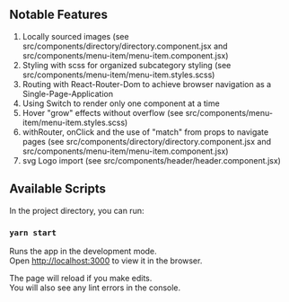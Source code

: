 ## Notable Features

1. Locally sourced images (see src/components/directory/directory.component.jsx and src/components/menu-item/menu-item.component.jsx)
2. Styling with scss for organized subcategory styling (see src/components/menu-item/menu-item.styles.scss)
3. Routing with React-Router-Dom to achieve browser navigation as a Single-Page-Application
4. Using Switch to render only one component at a time
5. Hover "grow" effects without overflow (see src/components/menu-item/menu-item.styles.scss)
6. withRouter, onClick and the use of "match" from props to navigate pages (see src/components/directory/directory.component.jsx and src/components/menu-item/menu-item.component.jsx)
7. svg Logo import (see src/components/header/header.component.jsx)

## Available Scripts

In the project directory, you can run:

### `yarn start`

Runs the app in the development mode.<br />
Open [http://localhost:3000](http://localhost:3000) to view it in the browser.

The page will reload if you make edits.<br />
You will also see any lint errors in the console.

